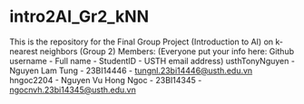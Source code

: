 # intro2AI_Gr2_kNN
This is the repository for the Final Group Project (Introduction to AI) on k-nearest neighbors (Group 2)
Members: (Everyone put your info here: Github username - Full name - StudentID - USTH email address)
usthTonyNguyen - Nguyen Lam Tung - 23BI14446 - tungnl.23bi14446@usth.edu.vn
hngoc2204 - Nguyen Vu Hong Ngoc - 23BI14345 - ngocnvh.23bi14345@usth.edu.vn
